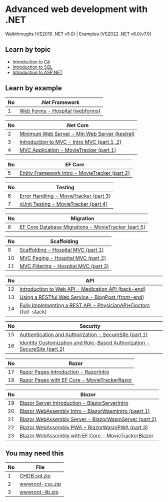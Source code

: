 # Advanced web development with .NET

Walkthroughs (VS2019 .NET v5.0) | Examples (VS2022 .NET v6.0/v7.0)

## Learn by topic

- [Introduction to C#](./resources/ReadMe/Intro%20to%20c-sharp.md)
- [Introduction to SQL](./resources/ReadMe/Intro%20to%20SQL.md)
- [Introduction to ASP.NET](./resources/ReadMe/Intro%20to%20ASP.NET.md)

## Learn by example

| No | .Net Framework                                           |
| -- | -------------------------------------------------------- |
| 1  | [Web Forms - Hospital (webforms)](HospitalApp/README.md) |

| No | .Net Core                                                                   |
| -- | --------------------------------------------------------------------------- |
| 2  | [Minimum Web Server - Min Web Server (kestrel)](MinimumWebServer/README.md) |
| 3  | [Introduction to MVC - Intro MVC (part 1, 2)](IntroMVC/README.md)           |
| 4  | [MVC Application - MovieTracker (part 1)](MovieTracker-p1/README.md)        |

| No | EF Core                                                                     |
| -- | --------------------------------------------------------------------------- |
| 5  | [Entity Framework Intro - MovieTracker (part 2)](MovieTracker-p2/README.md) |

| No | Testing                                                             |
| -- | ------------------------------------------------------------------- |
| 6  | [Error Handling - MovieTracker (part 3)](MovieTracker-p3/README.md) |
| 7  | [xUnit Testing - MovieTracker (part 4)](MovieTracker-p4/README.md)  |

| No | Migration                                                                        |
| -- | -------------------------------------------------------------------------------- |
| 8  | [EF Core Database Migrations - MovieTracker (part 5)](MovieTracker-p5/README.md) |

| No | Scaffolding                                                       |
| -- | ----------------------------------------------------------------- |
| 9  | [Scaffolding - Hospital MVC (part 1)](HospitalMVC-p1/README.md)   |
| 10 | [MVC Paging - Hospital MVC (part 2)](HospitalMVC-p2/README.md)    |
| 11 | [MVC Filtering - Hospital MVC (part 3)](HospitalMVC-p3/README.md) |

| No | API                                                                                            |
| -- | ---------------------------------------------------------------------------------------------- |
| 12 | [Introduction to Web API - Medication API (back-end)](MedicationAPI/README.md)                 |
| 13 | [Using a RESTful Web Service - BlogPost (front-end)](BlogPost/README.md)                       |
| 14 | [Fully Implementing a REST API - PhysicianAPI+Doctors (full-stack)](WebAPIFullStack/README.md) |

| No | Security                                                                                             |
| -- | ---------------------------------------------------------------------------------------------------- |
| 15 | [Authentication and Authorization - SecureSite (part 1)](SecureSite-p1/README.md)                    |
| 16 | [Identity Customization and Role-Based Authorization - SecureSite (part 2)](SecureSite-p2/README.md) |

| No | Razor                                                                       |
| -- | --------------------------------------------------------------------------- |
| 17 | [Razor Pages Introduction - RazorIntro](RazorIntro/README.md)               |
| 18 | [Razor Pages with EF Core - MovieTrackerRazor](MovieTrackerRazor/README.md) |

| No | Blazor                                                                               |
| -- | ------------------------------------------------------------------------------------ |
| 19 | [Blazor Server Introduction - BlazorServerIntro](BlazorServerIntro/README.md)        |
| 20 | [Blazor WebAssembly Intro - BlazorWasmIntro (paert 1)](BlazorWasmIntro/README.md)    |
| 21 | [Blazor WebAssembly Server - BlazorWasmServer (part 2)](BlazorWasmServer/README.md)  |
| 22 | [Blazor WebAssembly PWA - BlazorWasmPWA (part 3)](BlazorWasmPWA/README.md)           |
| 23 | [Blazor WebAssembly with EF Core - MovieTrackerBlazor](MovieTrackerBlazor/README.md) |

## You may need this

| No | File                                             |
| -- | ------------------------------------------------ |
| 1  | [CHDB.sql.zip](resources/CHDB.sql.zip)           |
| 2  | [wwwroot-css.zip](resources/wwwroot-css.zip)     |
| 3  | [wwwroot-lib.zip](resources/wwwroot-lib.zip)     |
